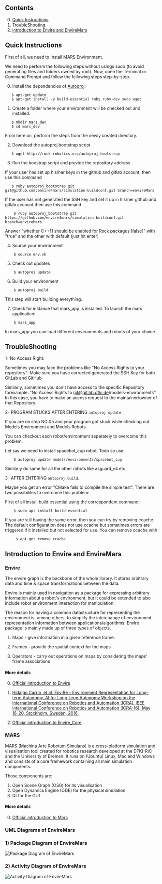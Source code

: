 ## Contents

0. [Quick Instructions](ReadMe.md#quick-instructions)
0. [TroubleShooting](ReadMe.md#troubleshooting)
0. [Introduction to Envire and EnvireMars](ReadMe.md#introduction-to-envire-and-enviremars)

## Quick Instructions

First of all, we need to Install MARS Environment. 

We need to perform the following steps without usings sudo (to avoid generating files and folders owned by root). Now, open the Terminal or Command Prompt and follow the following steps step-by-step.

0) Install the dependencies of [Autoproj](https://github.com/rock-core/autoproj):

```   
   $ apt-get update
   $ apt-get install -y build-essential ruby ruby-dev sudo wget
```

1) Create a folder where your environment will be checked out and installed.
```
   $ mkdir mars_dev
   $ cd mars_dev
```
From here on, perform the steps from the newly created directory.

          
2) Download the autoproj bootstrap script

```
   $ wget http://rock-robotics.org/autoproj_bootstrap
```          
    
3) Run the boostrap script and provide the repository address

If your user has set up his/her keys in the github and gitlab account, then use this command

```
   $ ruby autoproj_bootstrap git git@github.com:envire4mars/simulation-buildconf.git branch=envireMars
``` 
 
If the user has not generated the SSH key and set it up in his/her github and gitlab account then use this command

```
    $ ruby autoproj_bootstrap git https://github.com/envire4mars/simulation-buildconf.git branch=envireMars
```        

Answer "whether C++11 should be enabled for Rock packages [false]" with "true" and the other with default (just hit enter)    
    
4) Source your environment

```
    $ source env.sh
```

5) Check out updates
```      
    $ autoproj update
```          
6) Build your environment
```      
    $ autoproj build        
```    
This step will start building everything.
    
7) Check for instance that mars_app is installed. To launch the mars application: 
```
    $ mars_app          
```    

In mars_app you can load different environments and robots of your choice.
    
 ## TroubleShooting
 
1- No Access Right:

Sometimes you may face the problems like "No Access Rights to your repository": Make sure you have corrected generated the SSH Key for both GitLab and GitHub
    
Similarly, sometimes you don't have access to the specific Repository forexample:
"No Access Rights to git@git.hb.dfki.de/models-environments" 
In this case, you have to make an access request to the maintainer/owner of that Repository. 

2- PROGRAM STUCKS AFTER ENTERING ` autoproj update `

If you are on step NO:05 and your program got stuck while checking out Models Environment and Models Robots. 

You can checkout each robot/environment separately to overcome this problem.

Let say  we need to install spacebot_cup robot.
Todo so use:
```    
    $ autoproj update models/environments/spacebot_cup
```              
Similarly do same for all the other robots like asguard_v4 etc.

    
3- AFTER ENTERING ` autoproj build `.

Maybe you get an error "CMake fails to compile the simple test".
There are two possibilites to overcome this problem: 

First of all install build essential using the correspondent command:
```    
    $ sudo apt install build-essential
```              
If you are still having the same error, then you can try by removing ccache. The default configuration does not use ccache but sometimes errors are triggered if it installed but not selected for use. You can remove ccache with
```
     $ apt-get remove ccache
```

## Introduction to Envire and EnvireMars

### Envire

The envire graph is the backbone of the whole library. It stores arbitrary data and time & space transformations between the data. 

Envire is mainly used in navigation as a package for expressing arbitrary information about a robot's environment, but it could be extended to also include robot environment interaction for manipulation.

The reason for having a common datastructure for representing the environment is, among others, to simplify the interchange of environment representation information between applications/algorithms. Envire package is mainly made up of three types of objects. 

1) Maps - give information in a given reference frame.

2) Frames - provide the spatial context for the maps

3) Operators - carry out operations on maps by considering the maps' frame associations 

#### More details 

0. [Official introduction to Envire](http://envire.github.io/docs/intro_about_envire.html)

0. [Hidalgo Carrió, et al, EnviRe - Environment Representation for Long-term Autonomy, AI for Long-term Autonomy Workshop on the International Conference on Robotics and Automation (ICRA). IEEE International Conference on Robotics and Automation (ICRA-16), May 16-20, Stockholm, Sweden, 2016.](https://www.dfki.de/fileadmin/user_upload/import/8365_Hidalgo-Carrio_et_al._-_2016_-_EnviRe_-_Environment_Representation_for_Long_Term_Autonomy.pdf)

0. [Official introduction to Envire_Core](https://github.com/envire/envire-envire_core#build-and-test-status)

### MARS 

MARS (Machina Arte Robotum Simulans) is a cross-platform simulation and visualisation tool created for robotics research developed at the DFKI-RIC and the University of Bremen. It runs on (Ubuntu) Linux, Mac and Windows and consists of a core framework containing all main simulation components.

Those components are: 

1) Open Scene Graph (OSG) for its visualisation
2) Open Dynamics Engine (ODE) for the physical simulation
3) Qt for the GUI

#### More details  

0. [Official introduction to Mars](https://github.com/rock-simulation/mars)

### UML Diagrams of EnvireMars

### 1) Package Diagram of EnvireMars

![Package Diagram of EnvireMars](diagrams/Umbrello/Envire_MARS_Package_Diagrams/Package_Diagram.svg)

### 2) Activity Diagram of EnvireMars

![Activity Diagram of EnvireMars](diagrams/Papyrus/EnvireMars_Activity_Diagram/EnvireMars_Activity_Diagram.svg)
















